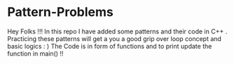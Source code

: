 # Pattern-Problems

Hey Folks !!!
In this repo I have added some patterns and their code in C++ .
Practicing these patterns will get a you a good grip over loop concept and basic logics : )
The Code is in form of functions and to print update the function in main() !!
